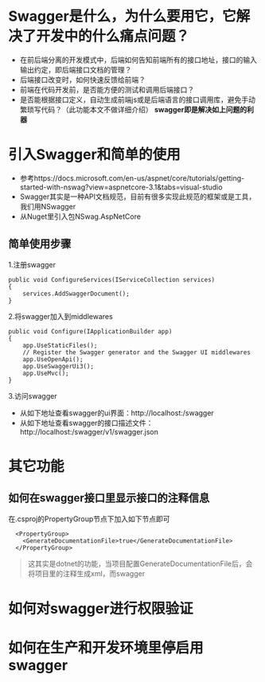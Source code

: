 ﻿#  Swagger是什么，为什么要用它，它解决了开发中的什么痛点问题？
* 在前后端分离的开发模式中，后端如何告知前端所有的接口地址，接口的输入输出约定，即后端接口文档的管理？
* 后端接口改变时，如何快速反馈给前端？
* 前端在代码开发前，是否能方便的测试和调用后端接口？
* 是否能根据接口定义，自动生成前端js或是后端语言的接口调用库，避免手动繁琐写代码？（此功能本文不做详细介绍）
**swagger即是解决如上问题的利器**

# 引入Swagger和简单的使用
* 参考https://docs.microsoft.com/en-us/aspnet/core/tutorials/getting-started-with-nswag?view=aspnetcore-3.1&tabs=visual-studio
* Swagger其实是一种API文档规范，目前有很多实现此规范的框架或是工具，我们用NSwagger
* 从Nuget里引入包NSwag.AspNetCore

## 简单使用步骤
1.注册swagger
```
public void ConfigureServices(IServiceCollection services)
{
    services.AddSwaggerDocument();
}
```
2.将swagger加入到middlewares
```
public void Configure(IApplicationBuilder app)
{
    app.UseStaticFiles();
    // Register the Swagger generator and the Swagger UI middlewares
    app.UseOpenApi();
    app.UseSwaggerUi3();
    app.UseMvc();
}
```
3.访问swagger
* 从如下地址查看swagger的ui界面：http://localhost:<port>/swagger 
* 从如下地址查看swagger的接口描述文件：http://localhost:<port>/swagger/v1/swagger.json

# 其它功能

## 如何在swagger接口里显示接口的注释信息
在.csproj的PropertyGroup节点下加入如下节点即可
```
  <PropertyGroup>
    <GenerateDocumentationFile>true</GenerateDocumentationFile>
  </PropertyGroup>
```
> 这其实是dotnet的功能，当项目配置GenerateDocumentationFile后，会将项目里的注释生成xml，而swagger

# 如何对swagger进行权限验证

# 如何在生产和开发环境里停启用swagger
